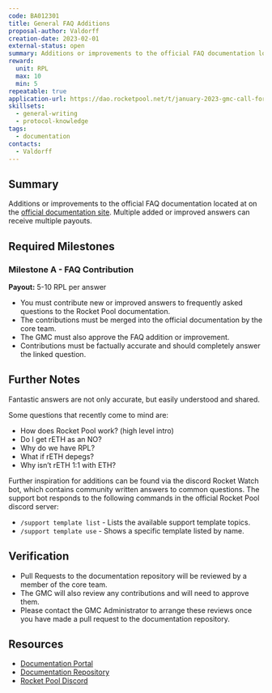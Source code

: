 ```yaml
---
code: BA012301
title: General FAQ Additions
proposal-author: Valdorff
creation-date: 2023-02-01
external-status: open
summary: Additions or improvements to the official FAQ documentation located at on the [official documentation site](https://docs.rocketpool.net/overview/faq.html). Multiple added or improved answers can receive multiple payouts.
reward:
  unit: RPL
  max: 10
  min: 5
repeatable: true
application-url: https://dao.rocketpool.net/t/january-2023-gmc-call-for-bounty-applications-deadline-is-january-15th/1336/12
skillsets:
  - general-writing
  - protocol-knowledge
tags: 
  - documentation
contacts:
  - Valdorff
---
```


## Summary

Additions or improvements to the official FAQ documentation located at on the [official documentation site](https://docs.rocketpool.net/overview/faq.html). Multiple added or improved answers can receive multiple payouts.

## Required Milestones

### Milestone A - FAQ Contribution
**Payout:** 5-10 RPL per answer

* You must contribute new or improved answers to frequently asked questions to the Rocket Pool documentation.
* The contributions must be merged into the official documentation by the core team.
* The GMC must also approve the FAQ addition or improvement.
* Contributions must be factually accurate and should completely answer the linked question.

## Further Notes

Fantastic answers are not only accurate, but easily understood and shared. 

Some questions that recently come to mind are:
* How does Rocket Pool work? (high level intro)
* Do I get rETH as an NO?
* Why do we have RPL?
* What if rETH depegs?
* Why isn’t rETH 1:1 with ETH?

Further inspiration for additions can be found via the discord Rocket Watch bot, which contains community written answers to common questions. The support bot responds to the following commands in the official Rocket Pool discord server:
* `/support template list` - Lists the available support template topics.
* `/support template use` - Shows a specific template listed by name. 

## Verification
* Pull Requests to the documentation repository will be reviewed by a member of the core team. 
* The GMC will also review any contributions and will need to approve them. 
* Please contact the GMC Administrator to arrange these reviews once you have made a pull request to the documentation repository. 

## Resources
* [Documentation Portal](https://docs.rocketpool.net/overview/faq)
* [Documentation Repository](https://github.com/rocket-pool/docs.rocketpool.net/blob/main/docs/overview/faq.md)
* [Rocket Pool Discord](https://discord.gg/rocketpool)